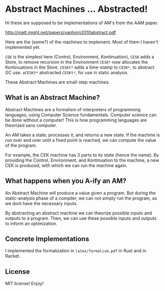 # Abstract Machines ... Abstracted! #

Hi these are supposed to be implementations of AM's from the AAM paper.

http://matt.might.net/papers/vanhorn2010abstract.pdf

Here are the (some?) of the machines to implement. Most of them I haven't implemented yet.

`CEK` is the simplest here (Control, Environment, Kontinuation),
`CESK` adds a Store, to remove recursion in the Environment
`CESK*` now allocates the Kontinuations in the Store.
`CESKt*` adds a time-stamp to `CESK*`, to abstract GC use.
`aCESKt*` abstracted `CESKt*`, for use in static analysis.

These Abstract Machines are small-step machines.

## What is an Abstract Machine? ##

Abstract Machines are a formalism of interpreters of programming languages,
using Computer Science fundamentals. Computer science can be done without
a computer! This is how programming languages are theorized sans computer.

An AM takes a state, processes it, and returns a new state.
If the machine is run over and over until a fixed point is reached,
we can compute the value of the program.

For example, the CEK machine has 3 parts to its state (hence the name).
By providing the Control, Environment, and Kontinuation to the machine,
a new CEK is produced, with which we can run the machine again.

## What happens when you A-ify an AM? ##

An Abstract Machine will produce a value given a program.
But during the static-analysis phase of a compiler, we can not
simply run the program, as we dont have the necessary inputs.

By abstracting an abstract machine we can theorize possible inputs
and outputs to a program. Then, we can use these possible inputs and
outputs to inform an optimization.


## Concrete Implementations ##

I implemented the formalization in `latex/formalism.pdf` in Rust and in Racket.


## License ##

MIT license! Enjoy!
